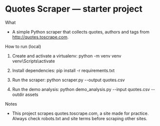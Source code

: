 # Quotes Scraper — starter project

What
- A simple Python scraper that collects quotes, authors and tags from http://quotes.toscrape.com.

How to run (local)
1. Create and activate a virtualenv:
   python -m venv venv
   venv\Scripts\activate

2. Install dependencies:
   pip install -r requirements.txt

3. Run the scraper:
   python scraper.py --output quotes.csv

4. Run the demo analysis:
   python demo_analysis.py --input quotes.csv --outdir assets

Notes
- This project scrapes quotes.toscrape.com, a site made for practice. Always check robots.txt and site terms before scraping other sites.